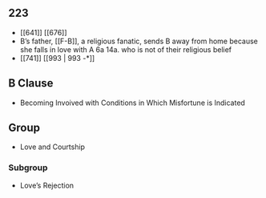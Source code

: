 ## 223
- [[641]] [[676]] 
- B’s father, [[F-B]], a religious fanatic, sends B away from home because she falls in love with A 6a 14a. who is not of their religious belief
- [[741]] [[993 | 993 -*]] 

## B Clause
- Becoming Invoived with Conditions in Which Misfortune is Indicated

## Group
- Love and Courtship

### Subgroup
- Love’s Rejection

